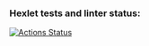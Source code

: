 ### Hexlet tests and linter status:
[![Actions Status](https://github.com/MuftakhovRuzil/php-project-45/actions/workflows/hexlet-check.yml/badge.svg)](https://github.com/MuftakhovRuzil/php-project-45/actions)